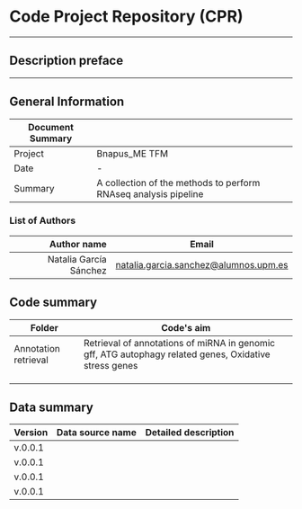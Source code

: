# Code Project Repository (CPR)
---
## Description preface


---
## General Information

| Document Summary||
|-----------------|--------|
| Project| Bnapus_ME TFM |
| Date | - |
|Summary | A collection of the methods to perform RNAseq analysis pipeline|

### List of Authors

| Author name| Email|
|-----------------:|-----------|
|Natalia García Sánchez | natalia.garcia.sanchez@alumnos.upm.es |


## Code summary

| Folder  | Code's aim |
| - |-|
| Annotation retrieval | Retrieval of annotations of miRNA in genomic gff, ATG autophagy related genes, Oxidative stress genes |
|  |  |
| |  |
|  | |

## Data summary

|Version|Data source name | Detailed description | 
|-----------------|--------|----------------------|
|v.0.0.1|||
|v.0.0.1|| |
|v.0.0.1|||
|v.0.0.1|||
